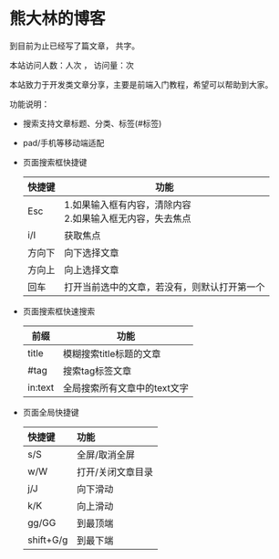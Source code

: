 # 熊大林的博客


到目前为止已经写了<code class="article_number"></code>篇文章， 共<code class="site_word_count"></code>字。

本站访问人数：<code class="site_uv"></code>人次 ， 访问量：<code class="site_pv"></code>次

本站致力于开发类文章分享，主要是前端入门教程，希望可以帮助到大家。

功能说明：
- 搜索支持文章标题、分类、标签(#标签)

- pad/手机等移动端适配

- 页面搜索框快捷键 

  | 快捷键 | 功能                                                         |
  | ------ | ------------------------------------------------------------ |
  | Esc    | 1.如果输入框有内容，清除内容<br />2.如果输入框无内容，失去焦点 |
  | i/I    | 获取焦点                                                     |
  | 方向下 | 向下选择文章                                                 |
  | 方向上 | 向上选择文章                                                 |
  | 回车   | 打开当前选中的文章，若没有，则默认打开第一个                 |

- 页面搜索框快速搜索

  | 前缀    | 功能                         |
  | ------- | ---------------------------- |
  | title   | 模糊搜索title标题的文章      |
  | #tag    | 搜索tag标签文章              |
  | in:text | 全局搜索所有文章中的text文字 |

- 页面全局快捷键

  | 快捷键    | 功能              |
  | :-------- | :---------------- |
  | s/S       | 全屏/取消全屏     |
  | w/W       | 打开/关闭文章目录 |
  | j/J       | 向下滑动          |
  | k/K       | 向上滑动          |
  | gg/GG     | 到最顶端          |
  | shift+G/g | 到最下端          |

